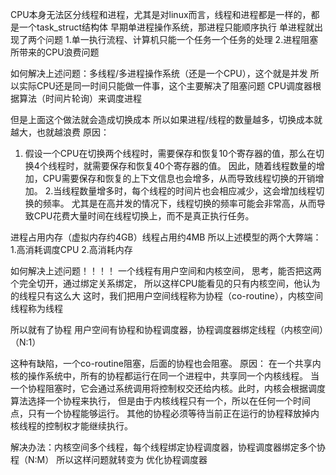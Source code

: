 CPU本身无法区分线程和进程，尤其是对linux而言，线程和进程都是一样的，都是一个task_struct结构体
早期单进程操作系统，那进程只能顺序执行
单进程就出现了两个问题
1.单一执行流程、计算机只能一个任务一个任务的处理
2.进程阻塞所带来的CPU浪费问题

如何解决上述问题：多线程/多进程操作系统（还是一个CPU），这个就是并发
所以实际CPU还是同一时间只能做一件事，这个主要解决了阻塞问题
CPU调度器根据算法（时间片轮询）来调度进程

但是上面这个做法就会造成切换成本
所以如果进程/线程的数量越多，切换成本就越大，也就越浪费
原因：
1. 假设一个CPU在切换两个线程时，需要保存和恢复10个寄存器的值，那么在切换4个线程时，就需要保存和恢复40个寄存器的值。
   因此，随着线程数量的增加，CPU需要保存和恢复的上下文信息也会增多，从而导致线程切换的开销增加。
2.当线程数量增多时，每个线程的时间片也会相应减少，这会增加线程切换的频率。
  尤其是在高并发的情况下，线程切换的频率可能会非常高，从而导致CPU花费大量时间在线程切换上，而不是真正执行任务。

进程占用内存（虚拟内存约4GB）线程占用约4MB
所以上述模型的两个大弊端：1.高消耗调度CPU 2.高消耗内存

如何解决上述问题！！！！
一个线程有用户空间和内核空间，
思考，能否把这两个完全切开，通过绑定关系绑定，
所以这样CPU能看见的只有内核空间，他认为的线程只有这么大
这时，我们把用户空间线程称为协程（co-routine），内核空间线程称为线程

所以就有了协程
用户空间有协程和协程调度器，协程调度器绑定线程（内核空间）（N:1）

这种有缺陷，一个co-routine阻塞，后面的协程也会阻塞。
原因：
在一个共享内核的操作系统中，所有的协程都运行在同一个进程中，共享同一个内核线程。
当一个协程阻塞时，它会通过系统调用将控制权交还给内核。此时，内核会根据调度算法选择一个协程来执行，
但是由于内核线程只有一个，所以在任何一个时间点，只有一个协程能够运行。
其他的协程必须等待当前正在运行的协程释放掉内核线程的控制权才能继续执行。


解决办法：内核空间多个线程，每个线程绑定协程调度器，协程调度器绑定多个协程（N:M）
所以这样问题就转变为 优化协程调度器